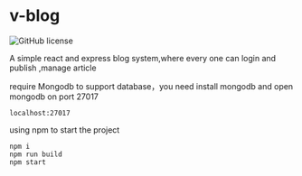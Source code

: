 # v-blog
![GitHub license](https://img.shields.io/badge/license-MIT-blue.svg)

A simple react and express blog system,where every one can login and publish ,manage article

require Mongodb to support database，you need install mongodb and open mongodb on port 27017

```
localhost:27017
```
using npm to start the project
```
npm i
npm run build
npm start
```